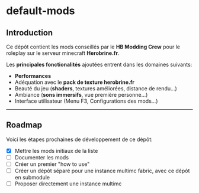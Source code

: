 # default-mods

## Introduction

Ce dépôt contient les mods conseillés par le **HB Modding Crew** pour le roleplay sur le serveur minecraft **Herobrine.fr**.

Les **principales fonctionalités** ajoutées entrent dans les domaines suivants:
- **Performances**
- Adéquation avec le **pack de texture herobrine.fr**
- Beauté du jeu (**shaders**, textures améliorées, distance de rendu...)
- Ambiance (**sons immersifs**, vue première personne...)
- Interface utilisateur (Menu F3, Configurations des mods...)

---
## Roadmap

Voici les étapes prochaines de développement de ce dépôt:

- [x] Mettre les mods initiaux de la liste
- [ ] Documenter les mods
- [ ] Créer un premier "how to use"
- [ ] Créer un dépôt séparé pour une instance multimc fabric, avec ce dépôt en submodule
- [ ] Proposer directement une instance multimc